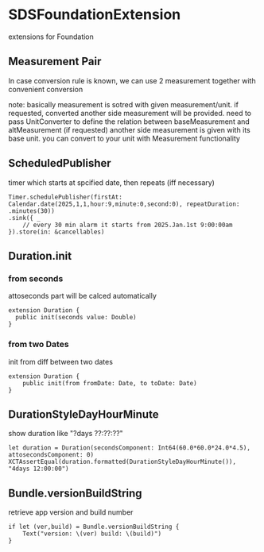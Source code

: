 # SDSFoundationExtension
extensions for Foundation

## Measurement Pair
In case conversion rule is known, we can use 2 measurement together with convenient conversion

note: 
 basically measurement is sotred with given measurement/unit.
 if requested, converted another side measurement will be provided.
 need to pass UnitConverter to define the relation between baseMeasurement and altMeasurement
 (if requested) another side measurement is given with its base unit. you can convert to your unit with Measurement functionality

## ScheduledPublisher
timer which starts at spcified date, then repeats (iff necessary)
```
Timer.schedulePublisher(firstAt: Calendar.date(2025,1,1,hour:9,minute:0,second:0), repeatDuration: .minutes(30))
.sink({ _ 
    // every 30 min alarm it starts from 2025.Jan.1st 9:00:00am
}).store(in: &cancellables)
```

## Duration.init
### from seconds
attoseconds part will be calced automatically
```
extension Duration {
  public init(seconds value: Double)
}
```

### from two Dates
init from diff between two dates
```
extension Duration {
    public init(from fromDate: Date, to toDate: Date)
}
```

## DurationStyleDayHourMinute
show duration like "?days ??:??:??"
```
let duration = Duration(secondsComponent: Int64(60.0*60.0*24.0*4.5), attosecondsComponent: 0)
XCTAssertEqual(duration.formatted(DurationStyleDayHourMinute()), "4days 12:00:00")
```

## Bundle.versionBuildString
retrieve app version and build number

```
if let (ver,build) = Bundle.versionBuildString {
    Text("version: \(ver) build: \(build)")
}
```

